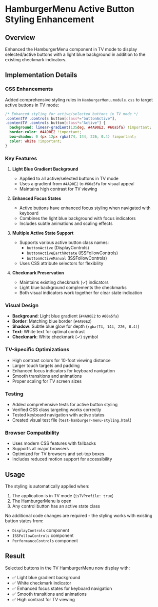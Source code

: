 # HamburgerMenu Active Button Styling Enhancement

## Overview
Enhanced the HamburgerMenu component in TV mode to display selected/active buttons with a light blue background in addition to the existing checkmark indicators.

## Implementation Details

### CSS Enhancements
Added comprehensive styling rules in `HamburgerMenu.module.css` to target active buttons in TV mode:

```css
/* Enhanced styling for active/selected buttons in TV mode */
.contentTV .controls button[class*="buttonActive"],
.contentTV .controls button[class*="Active"] {
  background: linear-gradient(135deg, #4A90E2, #60a5fa) !important;
  border-color: #4A90E2 !important;
  box-shadow: 0 4px 12px rgba(74, 144, 226, 0.4) !important;
  color: white !important;
}
```

### Key Features

1. **Light Blue Gradient Background**
   - Applied to all active/selected buttons in TV mode
   - Uses a gradient from `#4A90E2` to `#60a5fa` for visual appeal
   - Maintains high contrast for TV viewing

2. **Enhanced Focus States**
   - Active buttons have enhanced focus styling when navigated with keyboard
   - Combines the light blue background with focus indicators
   - Includes subtle animations and scaling effects

3. **Multiple Active State Support**
   - Supports various active button class names:
     - `buttonActive` (DisplayControls)
     - `buttonActiveEarthRotate` (ISSFollowControls)
     - `buttonActiveManual` (ISSFollowControls)
   - Uses CSS attribute selectors for flexibility

4. **Checkmark Preservation**
   - Maintains existing checkmark (✓) indicators
   - Light blue background complements the checkmarks
   - Both visual indicators work together for clear state indication

### Visual Design
- **Background**: Light blue gradient (`#4A90E2` to `#60a5fa`)
- **Border**: Matching blue border (`#4A90E2`)
- **Shadow**: Subtle blue glow for depth (`rgba(74, 144, 226, 0.4)`)
- **Text**: White text for optimal contrast
- **Checkmark**: White checkmark (✓) symbol

### TV-Specific Optimizations
- High contrast colors for 10-foot viewing distance
- Larger touch targets and padding
- Enhanced focus indicators for keyboard navigation
- Smooth transitions and animations
- Proper scaling for TV screen sizes

### Testing
- Added comprehensive tests for active button styling
- Verified CSS class targeting works correctly
- Tested keyboard navigation with active states
- Created visual test file (`test-hamburger-menu-styling.html`)

### Browser Compatibility
- Uses modern CSS features with fallbacks
- Supports all major browsers
- Optimized for TV browsers and set-top boxes
- Includes reduced motion support for accessibility

## Usage
The styling is automatically applied when:
1. The application is in TV mode (`isTVProfile: true`)
2. The HamburgerMenu is open
3. Any control button has an active state class

No additional code changes are required - the styling works with existing button states from:
- `DisplayControls` component
- `ISSFollowControls` component  
- `PerformanceControls` component

## Result
Selected buttons in the TV HamburgerMenu now display with:
- ✅ Light blue gradient background
- ✅ White checkmark indicator
- ✅ Enhanced focus states for keyboard navigation
- ✅ Smooth transitions and animations
- ✅ High contrast for TV viewing